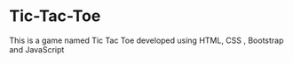 # Tic-Tac-Toe
This is a game named Tic Tac Toe developed using HTML, CSS , Bootstrap and JavaScript
